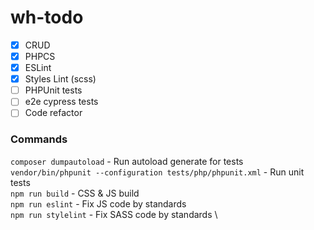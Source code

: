 # wh-todo

- [x] CRUD
- [x] PHPCS
- [x] ESLint
- [x] Styles Lint (scss)
- [ ] PHPUnit tests
- [ ] e2e cypress tests
- [ ] Code refactor

### Commands
`composer dumpautoload` - Run autoload generate for tests \
`vendor/bin/phpunit --configuration tests/php/phpunit.xml` - Run unit tests\
`npm run build` - CSS & JS build \
`npm run eslint` - Fix JS code by standards \
`npm run stylelint` - Fix SASS code by standards \